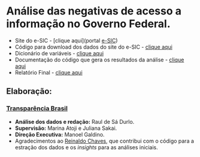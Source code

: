 # Análise das negativas de acesso a informação no Governo Federal.

* Site do e-SIC - [clique aqui](portal [e-SIC](http://www.consultaesic.cgu.gov.br/busca/_layouts/15/DownloadPedidos/DownloadDados.aspx))
* Código para download dos dados do site do e-SIC - [clique aqui](/code/download_dados_cgu.ipynb)
* Dicionário de variáveis - [clique aqui](http://www.consultaesic.cgu.gov.br/arquivosRelatorios/PedidosRespostas/Dicionario-Dados-Exportacao.txt)
* Documentação do código que gera os resultados da análise - [clique aqui](/report/relatorio_bases_cgu.md)
* Relatório Final - [clique aqui](https://github.com/rdurl0/negativas-acesso-informacao-Executivo-feredal/blob/master/report/An%C3%A1lise%20das%20negativas%20de%20acesso%20a%20informa%C3%A7%C3%A3o%20no%20Governo%20Federal.pdf)

## Elaboração:

### [Transparência Brasil](https://www.transparencia.org.br/)

* **Análise dos dados e redação:** Raul de Sá Durlo.
* **Supervisão:** Marina Atoji e Juliana Sakai.
* **Direção Executiva:** Manoel Galdino.
* Agradecimentos ao [Reinaldo Chaves](https://github.com/reichaves), que contribui com o código para a estração dos dados e os *insights* para as análises iniciais.


